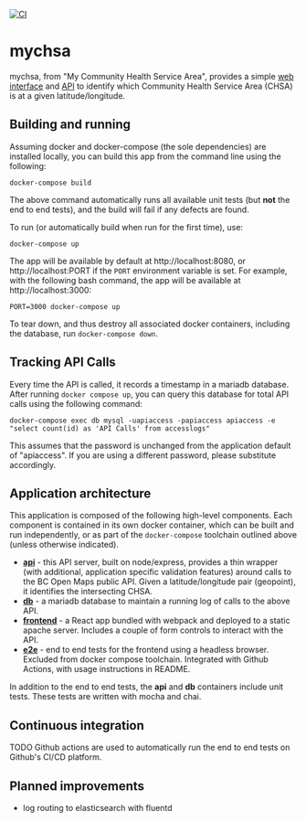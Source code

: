 [![CI](https://github.com/textninja/mychsa/actions/workflows/main.yml/badge.svg)](https://github.com/textninja/mychsa/actions/workflows/main.yml)

# mychsa

mychsa, from "My Community Health Service Area", provides a simple [web
interface](/frontend) and [API](/api) to identify which Community Health Service Area (CHSA)
is at a given latitude/longitude.

## Building and running

Assuming docker and docker-compose (the sole dependencies) are installed locally, you can
build this app from the command line using the following:

    docker-compose build
    
The above command automatically runs all available unit tests (but **not** the end to end tests), and the build will fail if any defects are found.

To run (or automatically build when run for the first time), use:

    docker-compose up

The app will be available by default at http://localhost:8080, or http://localhost:PORT if the `PORT` environment variable is set. For example, with the following bash command, the app will be available at http://localhost:3000:

    PORT=3000 docker-compose up

To tear down, and thus destroy all associated docker containers,
including the database, run `docker-compose down`.

## Tracking API Calls

Every time the API is called, it records a timestamp in a mariadb database. After running
`docker compose up`, you can query this database for total API calls using the following command:

    docker-compose exec db mysql -uapiaccess -papiaccess apiaccess -e "select count(id) as 'API Calls' from accesslogs"

This assumes that the password is unchanged from the application default of "apiaccess".
If you are using a different password, please substitute accordingly.

## Application architecture

This application is composed of the following high-level components. Each component
is contained in its own docker container, which can be built and run
independently, or as part of the `docker-compose` toolchain outlined above (unless otherwise indicated).

 - [**api**](/api) - this API server, built on node/express, provides a thin wrapper
  (with additional, application specific validation features) around calls to the BC Open Maps public API. Given a latitude/longitude pair (geopoint), it identifies the intersecting CHSA.
 - [**db**](/db) - a mariadb database to maintain a running log of calls to the above API.
 - [**frontend**](/frontend) - a React app bundled with webpack and deployed to a static apache server. Includes a couple of form controls to interact with the API.
 - [**e2e**](/e2e) - end to end tests for the frontend using a headless browser. Excluded from docker compose toolchain. Integrated with Github Actions, with usage instructions in README.

In addition to the end to end tests, the **api** and **db** containers include 
unit tests. These tests are written with mocha and chai.

## Continuous integration

TODO Github actions are used to automatically run the end to end tests on Github's CI/CD platform.

## Planned improvements

 - log routing to elasticsearch with fluentd
